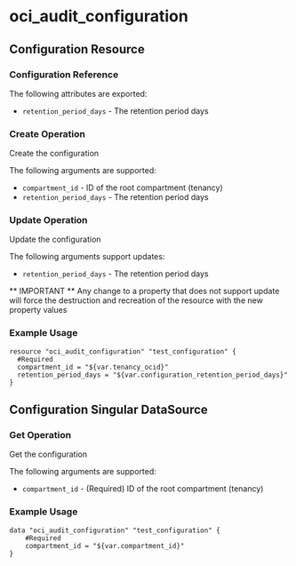 # oci_audit_configuration

## Configuration Resource

### Configuration Reference

The following attributes are exported:

* `retention_period_days` - The retention period days



### Create Operation
Create the configuration

The following arguments are supported:
* `compartment_id` - ID of the root compartment (tenancy)
* `retention_period_days` - The retention period days


### Update Operation
Update the configuration

The following arguments support updates:
* `retention_period_days` - The retention period days


** IMPORTANT **
Any change to a property that does not support update will force the destruction and recreation of the resource with the new property values

### Example Usage

```hcl
resource "oci_audit_configuration" "test_configuration" {
  #Required
  compartment_id = "${var.tenancy_ocid}"
  retention_period_days = "${var.configuration_retention_period_days}"
}
```


## Configuration Singular DataSource


### Get Operation
Get the configuration

The following arguments are supported:

* `compartment_id` - (Required) ID of the root compartment (tenancy)


### Example Usage

```hcl
data "oci_audit_configuration" "test_configuration" {
	#Required
	compartment_id = "${var.compartment_id}"
}
```
